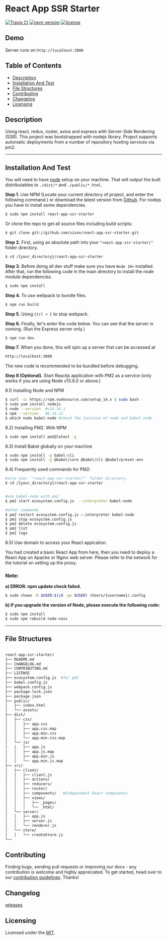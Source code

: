 # React App SSR Starter


[![Travis CI](https://img.shields.io/travis/xizon/react-app-ssr-starter/master?style=for-the-badge)](https://travis-ci.org/xizon/react-app-ssr-starter/)
[![npm version](https://img.shields.io/npm/v/react-app-ssr-starter?style=for-the-badge)](https://www.npmjs.com/package/react-app-ssr-starter)
[![license](https://img.shields.io/badge/license-MIT-brightgreen.svg?style=for-the-badge)](LICENSE)



## Demo

Server runs on `http://localhost:3000`


## Table of Contents


* [Description](#description)
* [Installation And Test](#installation-and-test)
* [File Structures](#file-structures)
* [Contributing](#contributing)
* [Changelog](#changelog)
* [Licensing](#licensing)



## Description

Using react, redux, router, axios and express with Server-Side Rendering (SSR). This project was bootstrapped with nodejs library. Project supports automatic deployments from a number of repository hosting services via pm2.


* * *


## Installation And Test

You will need to have [node](https://nodejs.org/) setup on your machine. That will output the built distributables to `./dist/*` and `./public/*.html`.


**Step 1.** Use NPM (Locate your current directory of project, and enter the following command.) or download the latest version from [Github](https://github.com/xizon/react-app-ssr-starter). For nodejs you have to install some dependencies.

```sh
$ sudo npm install react-app-ssr-starter
```

Or clone the repo to get all source files including build scripts: 

```sh
$ git clone git://github.com/xizon/react-app-ssr-starter.git
```


**Step 2.** First, using an absolute path into your `"react-app-ssr-starter/"` folder directory.

```sh
$ cd /{your_directory}/react-app-ssr-starter
```


**Step 3.** Before doing all dev stuff make sure you have `Node 10+` installed. After that, run the following code in the main directory to install the node module dependencies.

```sh
$ sudo npm install
```


**Step 4.** To use webpack to bundle files.

```sh
$ npm run build
```

**Step 5.** Using `Ctrl + C` to stop webpack.


**Step 6.** Finally, let's enter the code below. You can see that the server is running. (Run the Express server only.)

```sh
$ npm run dev
```


**Step 7.** When you done, this will spin up a server that can be accessed at

```sh
http://localhost:3000
```

The new code is recommended to be bundled before debugging.


**Step 8 (Optional).** Start Reactjs application with PM2 as a service (only works if you are using Node v13.9.0 or above.)

8.1) Installing Node and NPM

```sh
$ curl -sL https://rpm.nodesource.com/setup_14.x | sudo bash -
$ sudo yum install nodejs
$ node --version  #v14.16.1
$ npm --version   #6.14.12
$ which node babel-node #check the location of node and babel-node
```


8.2) Installing PM2. With NPM

```sh
$ sudo npm install pm2@latest -g
```


8.3) Install Babel globally on your machine

```sh
$ sudo npm install -g babel-cli
$ sudo npm install -g @babel/core @babel/cli @babel/preset-env 
```


8.4) Frequently used commands for PM2:

```sh
#into your `"react-app-ssr-starter/"` folder directory.
$ cd /{your_directory}/react-app-ssr-starter


#use babel-node with pm2
$ pm2 start ecosystem.config.js  --interpreter babel-node  

#other commands
$ pm2 restart ecosystem.config.js –-interpreter babel-node
$ pm2 stop ecosystem.config.js
$ pm2 delete ecosystem.config.js
$ pm2 list
$ pm2 logs
```


8.5) Use domain to access your React appication.

You had created a basic React App from here, then you need to deploy a React App on Apache or Nginx web server. Please refer to the network for the tutorial on setting up the proxy.




### Note:
 
**a) ERROR: npm update check failed.**

```sh
$ sudo chown -R $USER:$(id -gn $USER) /Users/{username}/.config
```

**b) If you upgrade the version of Node, please execute the following code:**

```sh
$ sudo npm install
$ sudo npm rebuild node-sass
```



* * *


## File Structures



```sh

react-app-ssr-starter/
├── README.md
├── CHANGELOG.md
├── CONTRIBUTING.md
├── LICENSE
├── ecosystem.config.js  #for pm2
├── babel.config.js
├── webpack.config.js
├── package-lock.json
├── package.json
├── public/
│   ├── index.html
│   └── assets/
├── dist/
│   ├── css/
│   │   ├── app.css
│   │   ├── app.css.map
│   │   ├── app.min.css
│   │   └── app.min.css.map
│   └── js/
│   │   ├── app.js
│   │   ├── app.js.map
│   │   ├── app.min.js
│   │   └── app.min.js.map
├── src/
│   ├── client/
│   │   ├── client.js
│   │   ├── actions/
│   │   ├── reducers/
│   │   ├── router/
│   │   ├── components/   #Independent React components
│   │   ├── views/
│   │   │   ├── _pages/
│   │   │   └── _html/
│   └── server/
│   │   ├── app.js
│   │   ├── server.js
│   │   └── renderer.js
│   └── store/
│   │   └── createStore.js
└──
```



## Contributing

Finding bugs, sending pull requests or improving our docs - any contribution is welcome and highly appreciated. To get started, head over to our [contribution guidelines](CONTRIBUTING.md). Thanks!


## Changelog

[releases](CHANGELOG.md)



## Licensing

Licensed under the [MIT](https://opensource.org/licenses/MIT).


